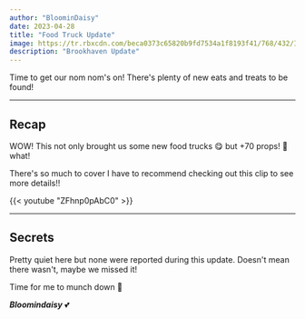```yaml
---
author: "BloominDaisy"
date: 2023-04-28
title: "Food Truck Update"
image: https://tr.rbxcdn.com/beca0373c65820b9fd7534a1f8193f41/768/432/Image/Png
description: "Brookhaven Update"
---
```


Time to get our nom nom's on! There's plenty of new eats and treats to be found!

---

## Recap

WOW! This not only brought us some new food trucks <span class="emojify">😋</span> but +70 props! <span class="emojify">🤯</span> what!

There's so much to cover I have to recommend checking out this clip to see more details!!

{{< youtube "ZFhnp0pAbC0" >}}

---

## Secrets

Pretty quiet here but none were reported during this update. Doesn't mean there wasn't, maybe we missed it!

Time for me to munch down <span class="emojify">🍦</span>

_**Bloomindaisy**_ <span class="nowrap"><span class="emojify">💕</span>